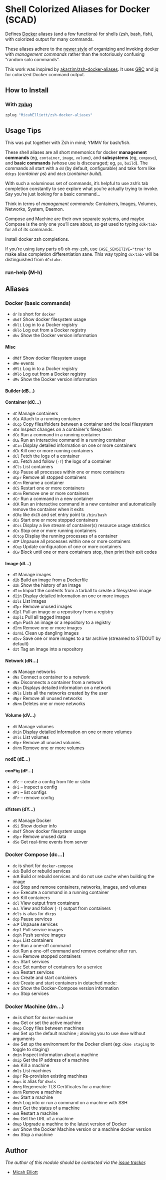 #  Shell Colorized Aliases for Docker (SCAD)

Defines [Docker][1] aliases (and a few functions) for shells (zsh,
bash, fish), with colorized output for many commands.

These aliases adhere to the [newer
style](https://blog.couchbase.com/docker-1-13-management-commands/) of
organizing and invoking docker with *management commands* rather than
the notoriously confusing “random solo commands”.

This work was inspired by
[akarzim/zsh-docker-aliases](https://github.com/akarzim/zsh-docker-aliases).
It uses [GRC](https://github.com/garabik/grc) and jq for colorized
Docker command output.

## How to Install

### With [zplug][2]

```sh
zplug "MicahElliott/zsh-docker-aliases"
```

## Usage Tips

This was put together with Zsh in mind; YMMV for bash/fish.

These shell aliases are all short mnemonics for docker **management
commands** (eg, `container`, `image`, `volume`), and **subsystems**
(eg, `compose`), and **basic commands** (whose use is discouraged; eg,
`ps`, `build`).  The commands all start with a `dd` (by default,
configurable) and take form like `ddcps` (*container ps*) and `ddcb`
(*container build*).

With such a voluminous set of commands, it’s helpful to use zsh’s tab
completion constantly to see explore what you’re actually trying to
invoke.  Say you’re just looking for a basic command…

Think in terms of *management commands*: Containers, Images, Volumes,
Networks, System, Daemon.

Compose and Machine are their own separate systems, and maybe Compose
is the only one you’ll care about, so get used to typing `ddk<tab>` for
all of its commands.

Install docker zsh completions.

If you’re using (any parts of) oh-my-zsh, use `CASE_SENSITIVE="true"`
to make alias completion differentiation sane.  This way typing
`dc<tab>` will be distinguished from `dC<tab>`.

### run-help (M-h)

## Aliases

### Docker (basic commands)

- `dr` is short for `docker`
- `dkdf` Show docker filesystem usage
- `dkli` Log in to a Docker registry
- `dklo` Log out from a Docker registry
- `dkv` Show the Docker version information

#### Misc

- `dMdf` Show docker filesystem usage
- `dMe` events
- `dMli` Log in to a Docker registry
- `dMlo` Log out from a Docker registry
- `dMv` Show the Docker version information

#### Builder (dB…)

#### Container (dC…)

- `dC` Manage containers
- `dCa` Attach to a running container
- `dCcp` Copy files/folders between a container and the local filesystem
- `dCd` Inspect changes on a container's filesystem
- `dCe` Run a command in a running container
- `dCE` Run an interactive command in a running container
- `dCin` Display detailed information on one or more containers
- `dCk` Kill one or more running containers
- `dCl` Fetch the logs of a container
- `dCL` Fetch and follow (`-f`) the logs of a container
- `dCls` List containers
- `dCp` Pause all processes within one or more containers
- `dCpr` Remove all stopped containers
- `dCrn` Rename a container
- `dCS` Restart one or more containers
- `dCrm` Remove one or more containers
- `dCr` Run a command in a new container
- `dCR` Run an interactive command in a new container and automatically remove the container when it exits
- `dCRe` like `dkCR` and set entry point to `/bin/bash`
- `dCs` Start one or more stopped containers
- `dCss` Display a live stream of container(s) resource usage statistics
- `dCx` Stop one or more running containers
- `dCtop` Display the running processes of a container
- `dCP` Unpause all processes within one or more containers
- `dCup` Update configuration of one or more containers
- `dCw` Block until one or more containers stop, then print their exit codes

#### Image (dI…)

- `dI` Manage images
- `dIb` Build an image from a Dockerfile
- `dIh` Show the history of an image
- `dIim` Import the contents from a tarball to create a filesystem image
- `dIin` Display detailed information on one or more images
- `dIls` List images
- `dIpr` Remove unused images
- `dIpl` Pull an image or a repository from a registry
- `dIplI` Pull all tagged images
- `dIph` Push an image or a repository to a registry
- `dIrm` Remove one or more images
- `dIrmi` Clean up dangling images
- `dIsv` Save one or more images to a tar archive (streamed to STDOUT by default)
- `dIt` Tag an image into a repository

#### Network (dN…)

- `dN` Manage networks
- `dNs` Connect a container to a network
- `dNx` Disconnects a container from a network
- `dNin` Displays detailed information on a network
- `dNls` Lists all the networks created by the user
- `dNpr` Remove all unused networks
- `dNrm` Deletes one or more networks

#### Volume (dV…)

- `dV` Manage volumes
- `dVin` Display detailed information on one or more volumes
- `dVls` List volumes
- `dVpr` Remove all unused volumes
- `dVrm` Remove one or more volumes

#### nodE (dE…)

#### conFig (dF…)

- `dFc` – create a config from file or stdin
- `dFi` – inspect a config
- `dFl` – list configs
- `dFr` – remove config

#### sYstem (dY…)

- `dS` Manage Docker
- `dSi` Show docker info
- `dSdf` Show docker filesystem usage
- `dSpr` Remove unused data
- `dSe` Get real-time events from server


### Docker Compose (dc…)

- `dc` is short for `docker-compose`
- `dcb` Build or rebuild services
- `dcB` Build or rebuild services and do not use cache when building the image
- `dcd` Stop and remove containers, networks, images, and volumes
- `dce` Execute a command in a running container
- `dck` Kill containers
- `dcl` View output from containers
- `dcL` View and follow (`-f`) output from containers
- `dcls` is alias for `dkcps`
- `dcp` Pause services
- `dcP` Unpause services
- `dcpl` Pull service images
- `dcph` Push service images
- `dcps` List containers
- `dcr` Run a one-off command
- `dcR` Run a one-off command and remove container after run.
- `dcrm` Remove stopped containers
- `dcs` Start services
- `dcsc` Set number of containers for a service
- `dcS` Restart services
- `dcu` Create and start containers
- `dcU` Create and start containers in detached mode:
- `dcV` Show the Docker-Compose version information
- `dcx` Stop services

### Docker Machine (dm…)

- `dm` is short for `docker-machine`
- `dma` Get or set the active machine
- `dmcp` Copy files between machines
- `dmd` Set up the default machine ; alowing you to use `dkme` without arguments
- `dme` Set up the environment for the Docker client (eg: `dkme staging` to toggle to staging)
- `dmin` Inspect information about a machine
- `dmip` Get the IP address of a machine
- `dmk` Kill a machine
- `dmls` List machines
- `dmpr` Re-provision existing machines
- `dmps` is alias for `dkmls`
- `dmrg` Regenerate TLS Certificates for a machine
- `dmrm` Remove a machine
- `dms` Start a machine
- `dmsh` Log into or run a command on a machine with SSH
- `dmst` Get the status of a machine
- `dmS` Restart a machine
- `dmu` Get the URL of a machine
- `dmup` Upgrade a machine to the latest version of Docker
- `dmV` Show the Docker Machine version or a machine docker version
- `dmx` Stop a machine

## Author

*The author of this module should be contacted via the [issue tracker][3].*

- [Micah Elliott](https://github.com/MicahElliott)

[1]: https://www.docker.com/
[2]: https://github.com/zplug/zplug
[3]: https://github.com/MicahElliott/zsh-docker-grc-aliases/issues
